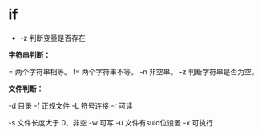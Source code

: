 

# if 

- -z 判断变量是否存在

**字符串判断：**

= 两个字符串相等。
!= 两个字符串不等。
-n 非空串。
-z  判断字符串是否为空。

**文件判断：**

-d  目录
-f   正规文件
-L  符号连接
-r  可读

-s  文件长度大于 0、非空
-w  可写
-u  文件有suid位设置
-x  可执行